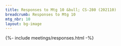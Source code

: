 ```yaml
---
title: Responses to Mtg 10 &bull; CS-280 (202110)
breadcrumb: Responses to Mtg 10
mtg_nbr: 10
layout: bg-image
---
```


{%- include meetings/responses.html -%}
